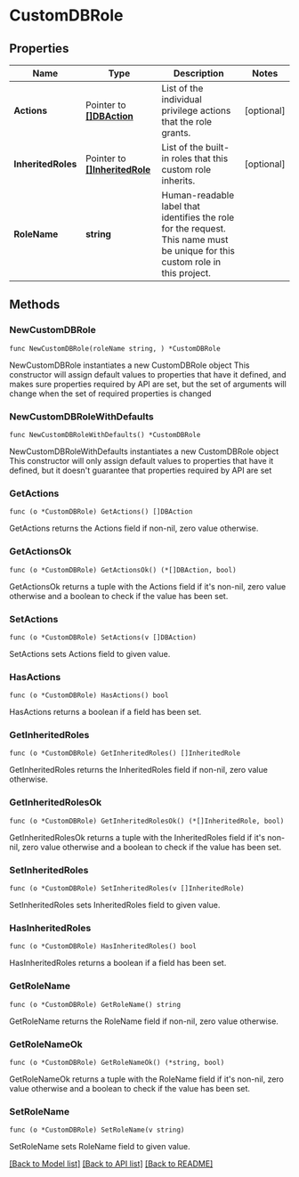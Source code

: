 # CustomDBRole

## Properties

Name | Type | Description | Notes
------------ | ------------- | ------------- | -------------
**Actions** | Pointer to [**[]DBAction**](DBAction.md) | List of the individual privilege actions that the role grants. | [optional] 
**InheritedRoles** | Pointer to [**[]InheritedRole**](InheritedRole.md) | List of the built-in roles that this custom role inherits. | [optional] 
**RoleName** | **string** | Human-readable label that identifies the role for the request. This name must be unique for this custom role in this project. | 

## Methods

### NewCustomDBRole

`func NewCustomDBRole(roleName string, ) *CustomDBRole`

NewCustomDBRole instantiates a new CustomDBRole object
This constructor will assign default values to properties that have it defined,
and makes sure properties required by API are set, but the set of arguments
will change when the set of required properties is changed

### NewCustomDBRoleWithDefaults

`func NewCustomDBRoleWithDefaults() *CustomDBRole`

NewCustomDBRoleWithDefaults instantiates a new CustomDBRole object
This constructor will only assign default values to properties that have it defined,
but it doesn't guarantee that properties required by API are set

### GetActions

`func (o *CustomDBRole) GetActions() []DBAction`

GetActions returns the Actions field if non-nil, zero value otherwise.

### GetActionsOk

`func (o *CustomDBRole) GetActionsOk() (*[]DBAction, bool)`

GetActionsOk returns a tuple with the Actions field if it's non-nil, zero value otherwise
and a boolean to check if the value has been set.

### SetActions

`func (o *CustomDBRole) SetActions(v []DBAction)`

SetActions sets Actions field to given value.

### HasActions

`func (o *CustomDBRole) HasActions() bool`

HasActions returns a boolean if a field has been set.

### GetInheritedRoles

`func (o *CustomDBRole) GetInheritedRoles() []InheritedRole`

GetInheritedRoles returns the InheritedRoles field if non-nil, zero value otherwise.

### GetInheritedRolesOk

`func (o *CustomDBRole) GetInheritedRolesOk() (*[]InheritedRole, bool)`

GetInheritedRolesOk returns a tuple with the InheritedRoles field if it's non-nil, zero value otherwise
and a boolean to check if the value has been set.

### SetInheritedRoles

`func (o *CustomDBRole) SetInheritedRoles(v []InheritedRole)`

SetInheritedRoles sets InheritedRoles field to given value.

### HasInheritedRoles

`func (o *CustomDBRole) HasInheritedRoles() bool`

HasInheritedRoles returns a boolean if a field has been set.

### GetRoleName

`func (o *CustomDBRole) GetRoleName() string`

GetRoleName returns the RoleName field if non-nil, zero value otherwise.

### GetRoleNameOk

`func (o *CustomDBRole) GetRoleNameOk() (*string, bool)`

GetRoleNameOk returns a tuple with the RoleName field if it's non-nil, zero value otherwise
and a boolean to check if the value has been set.

### SetRoleName

`func (o *CustomDBRole) SetRoleName(v string)`

SetRoleName sets RoleName field to given value.



[[Back to Model list]](../README.md#documentation-for-models) [[Back to API list]](../README.md#documentation-for-api-endpoints) [[Back to README]](../README.md)


